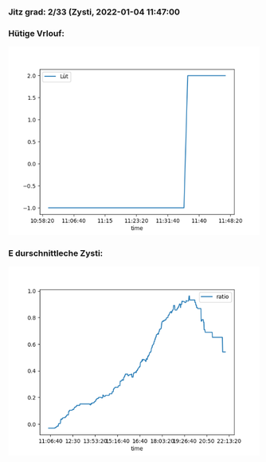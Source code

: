 ### Jitz grad: 2/33 (Zysti, 2022-01-04 11:47:00

### Hütige Vrlouf:
![Graph](Today.png)

### E durschnittleche Zysti:
![Graph](Zysti.png)
